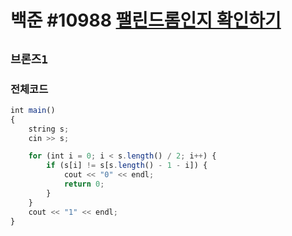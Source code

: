 # 백준 #10988 [팰린드롬인지 확인하기](https://www.acmicpc.net/problem/10988)
`브론즈1`
---

### 전체코드
```jsx
int main()
{
	string s;
	cin >> s;

	for (int i = 0; i < s.length() / 2; i++) {
		if (s[i] != s[s.length() - 1 - i]) {
			cout << "0" << endl;
			return 0;
		}
	}
	cout << "1" << endl;
}
```
